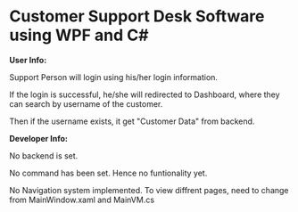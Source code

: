 # Customer Support Desk Software using WPF and C#


**User Info:**

Support Person will login using his/her login information.

If the login is successful, he/she will redirected to Dashboard, where they can search by username of the customer.

Then if the username exists, it get "Customer Data" from backend.

**Developer Info:**

No backend is set.

No command has been set. Hence no funtionality yet.

No Navigation system implemented. To view diffrent pages, need to change from MainWindow.xaml and MainVM.cs
